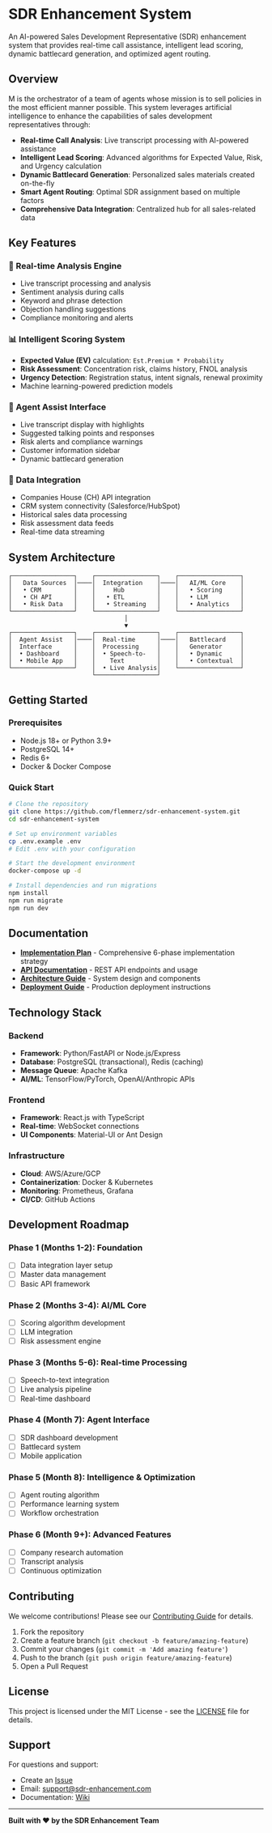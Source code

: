 # SDR Enhancement System

An AI-powered Sales Development Representative (SDR) enhancement system that provides real-time call assistance, intelligent lead scoring, dynamic battlecard generation, and optimized agent routing.

## Overview

M is the orchestrator of a team of agents whose mission is to sell policies in the most efficient manner possible. This system leverages artificial intelligence to enhance the capabilities of sales development representatives through:

- **Real-time Call Analysis**: Live transcript processing with AI-powered assistance
- **Intelligent Lead Scoring**: Advanced algorithms for Expected Value, Risk, and Urgency calculation
- **Dynamic Battlecard Generation**: Personalized sales materials created on-the-fly
- **Smart Agent Routing**: Optimal SDR assignment based on multiple factors
- **Comprehensive Data Integration**: Centralized hub for all sales-related data

## Key Features

### 🎯 Real-time Analysis Engine
- Live transcript processing and analysis
- Sentiment analysis during calls
- Keyword and phrase detection
- Objection handling suggestions
- Compliance monitoring and alerts

### 📊 Intelligent Scoring System
- **Expected Value (EV)** calculation: `Est.Premium * Probability`
- **Risk Assessment**: Concentration risk, claims history, FNOL analysis
- **Urgency Detection**: Registration status, intent signals, renewal proximity
- Machine learning-powered prediction models

### 🤖 Agent Assist Interface
- Live transcript display with highlights
- Suggested talking points and responses
- Risk alerts and compliance warnings
- Customer information sidebar
- Dynamic battlecard generation

### 🔗 Data Integration
- Companies House (CH) API integration
- CRM system connectivity (Salesforce/HubSpot)
- Historical sales data processing
- Risk assessment data feeds
- Real-time data streaming

## System Architecture

```
┌─────────────────┐    ┌─────────────────┐    ┌─────────────────┐
│   Data Sources  │────│  Integration    │────│   AI/ML Core    │
│   • CRM         │    │     Hub         │    │   • Scoring     │
│   • CH API      │    │   • ETL         │    │   • LLM         │
│   • Risk Data   │    │   • Streaming   │    │   • Analytics   │
└─────────────────┘    └─────────────────┘    └─────────────────┘
                                │
                                ▼
┌─────────────────┐    ┌─────────────────┐    ┌─────────────────┐
│  Agent Assist   │────│  Real-time      │────│   Battlecard    │
│  Interface      │    │  Processing     │    │   Generator     │
│  • Dashboard    │    │  • Speech-to-   │    │   • Dynamic     │
│  • Mobile App   │    │    Text         │    │   • Contextual  │
└─────────────────┘    │  • Live Analysis│    └─────────────────┘
                       └─────────────────┘
```

## Getting Started

### Prerequisites
- Node.js 18+ or Python 3.9+
- PostgreSQL 14+
- Redis 6+
- Docker & Docker Compose

### Quick Start
```bash
# Clone the repository
git clone https://github.com/flemmerz/sdr-enhancement-system.git
cd sdr-enhancement-system

# Set up environment variables
cp .env.example .env
# Edit .env with your configuration

# Start the development environment
docker-compose up -d

# Install dependencies and run migrations
npm install
npm run migrate
npm run dev
```

## Documentation

- **[Implementation Plan](./IMPLEMENTATION_PLAN.md)** - Comprehensive 6-phase implementation strategy
- **[API Documentation](./docs/api.md)** - REST API endpoints and usage
- **[Architecture Guide](./docs/architecture.md)** - System design and components
- **[Deployment Guide](./docs/deployment.md)** - Production deployment instructions

## Technology Stack

### Backend
- **Framework**: Python/FastAPI or Node.js/Express
- **Database**: PostgreSQL (transactional), Redis (caching)
- **Message Queue**: Apache Kafka
- **AI/ML**: TensorFlow/PyTorch, OpenAI/Anthropic APIs

### Frontend
- **Framework**: React.js with TypeScript
- **Real-time**: WebSocket connections
- **UI Components**: Material-UI or Ant Design

### Infrastructure
- **Cloud**: AWS/Azure/GCP
- **Containerization**: Docker & Kubernetes
- **Monitoring**: Prometheus, Grafana
- **CI/CD**: GitHub Actions

## Development Roadmap

### Phase 1 (Months 1-2): Foundation
- [ ] Data integration layer setup
- [ ] Master data management
- [ ] Basic API framework

### Phase 2 (Months 3-4): AI/ML Core
- [ ] Scoring algorithm development
- [ ] LLM integration
- [ ] Risk assessment engine

### Phase 3 (Months 5-6): Real-time Processing
- [ ] Speech-to-text integration
- [ ] Live analysis pipeline
- [ ] Real-time dashboard

### Phase 4 (Month 7): Agent Interface
- [ ] SDR dashboard development
- [ ] Battlecard system
- [ ] Mobile application

### Phase 5 (Month 8): Intelligence & Optimization
- [ ] Agent routing algorithm
- [ ] Performance learning system
- [ ] Workflow orchestration

### Phase 6 (Month 9+): Advanced Features
- [ ] Company research automation
- [ ] Transcript analysis
- [ ] Continuous optimization

## Contributing

We welcome contributions! Please see our [Contributing Guide](./CONTRIBUTING.md) for details.

1. Fork the repository
2. Create a feature branch (`git checkout -b feature/amazing-feature`)
3. Commit your changes (`git commit -m 'Add amazing feature'`)
4. Push to the branch (`git push origin feature/amazing-feature`)
5. Open a Pull Request

## License

This project is licensed under the MIT License - see the [LICENSE](./LICENSE) file for details.

## Support

For questions and support:
- Create an [Issue](https://github.com/flemmerz/sdr-enhancement-system/issues)
- Email: support@sdr-enhancement.com
- Documentation: [Wiki](https://github.com/flemmerz/sdr-enhancement-system/wiki)

---

**Built with ❤️ by the SDR Enhancement Team**
